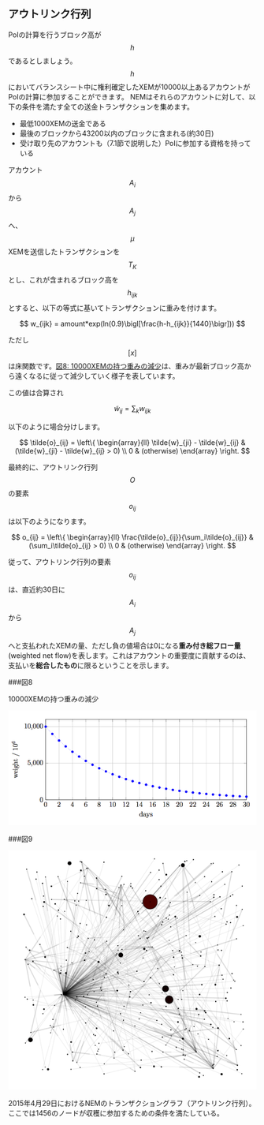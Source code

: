 ## アウトリンク行列

PoIの計算を行うブロック高が$$h$$であるとしましょう。 $$h$$においてバランスシート中に権利確定したXEMが10000以上あるアカウントがPoIの計算に参加することができます。
NEMはそれらのアカウントに対して、以下の条件を満たす全ての送金トランザクションを集めます。

* 最低1000XEMの送金である
* 最後のブロックから43200以内のブロックに含まれる(約30日)
* 受け取り先のアカウントも（7.1節で説明した）PoIに参加する資格を持っている


アカウント$$A_i$$から$$A_j$$へ、$$\mu$$XEMを送信したトランザクションを$$T_K$$とし、これが含まれるブロック高を$$h_{ijk}$$とすると、以下の等式に基いてトランザクションに重みを付けます。

$$
w_{ijk} = amount*exp(ln(0.9)\bigl[\frac{h-h_{ijk}}{1440}\bigr]))
$$

ただし$$[x]$$は床関数です。[図8: 10000XEMの持つ重みの減少](#図8)は、重みが最新ブロック高から遠くなるに従って減少していく様子を表しています。

この値は合算され

$$
\tilde{w}_{ij} = \sum_{k}w_{ijk}
$$

以下のように場合分けします。

$$
\tilde{o}_{ij} = \left\{ \begin{array}{ll} \tilde{w}_{ji} - \tilde{w}_{ij} & (\tilde{w}_{ji} - \tilde{w}_{ij} > 0) \\ 0 & (otherwise) \end{array} \right.
$$

最終的に、アウトリンク行列$$O$$の要素$$o_{ij}$$は以下のようになります。

$$
o_{ij} = \left\{ \begin{array}{ll} \frac{\tilde{o}_{ij}}{\sum_i\tilde{o}_{ij}}  & (\sum_i\tilde{o}_{ij} > 0) \\ 0 & (otherwise) \end{array} \right.
$$

従って、アウトリンク行列の要素$$o_{ij}$$は、直近約30日に$$A_i$$から$$A_j$$へと支払われたXEMの量、ただし負の値場合は0になる**重み付き総フロー量**(weighted net flow)を表します。これはアカウントの重要度に貢献するのは、支払いを**総合したもの**に限るということを示します。

###図8

10000XEMの持つ重みの減少

<img src="/images/Figure8.png">

###図9

<img src="/images/Figure9.png">

2015年4月29日におけるNEMのトランザクショングラフ（アウトリンク行列）。ここでは1456のノードが収穫に参加するための条件を満たしている。
